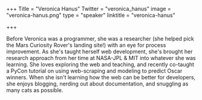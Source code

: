 +++
Title = "Veronica Hanus"
Twitter = "veronica_hanus"
image = "veronica-hanus.png"
type = "speaker"
linktitle = "veronica-hanus"

+++

Before Veronica was a programmer, she was a researcher (she helped pick the Mars Curiosity Rover's landing site!) with an eye for process improvement. As she's taught herself web development, she's brought her research approach from her time at NASA-JPL & MIT into whatever she was learning.  She loves exploring the web and teaching, and recently co-taught a PyCon tutorial on using web-scraping and modeling to predict Oscar winners. When she isn't learning how the web can be better for developers, she enjoys blogging, nerding out about documentation, and snuggling as many cats as possible.
